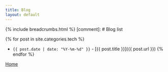 ```yaml
---
title: Blog
layout: default
---
```


{% include breadcrumbs.html %}
[comment]: # Blog list

{% for post in site.categories.tech %}
- `{{ post.date | date: "%Y-%m-%d" }}` - [{{ post.title }}]({{ post.url }}) {% endfor %}

[Home](/index.html)